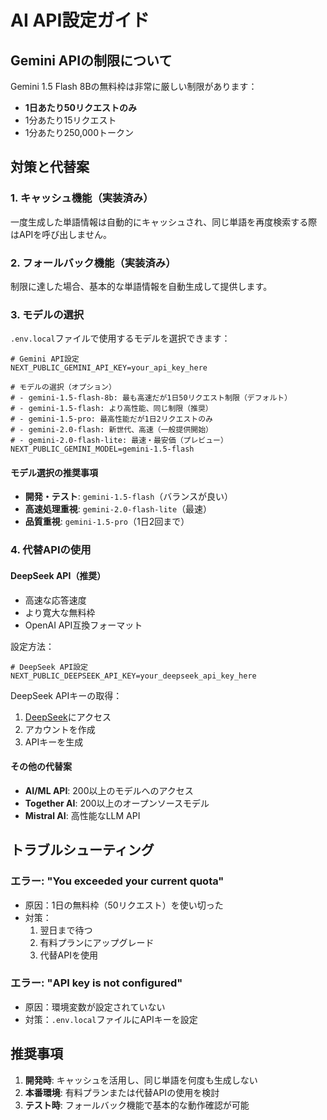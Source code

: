 # AI API設定ガイド

## Gemini APIの制限について

Gemini 1.5 Flash 8Bの無料枠は非常に厳しい制限があります：
- **1日あたり50リクエストのみ**
- 1分あたり15リクエスト
- 1分あたり250,000トークン

## 対策と代替案

### 1. キャッシュ機能（実装済み）
一度生成した単語情報は自動的にキャッシュされ、同じ単語を再度検索する際はAPIを呼び出しません。

### 2. フォールバック機能（実装済み）
制限に達した場合、基本的な単語情報を自動生成して提供します。

### 3. モデルの選択
`.env.local`ファイルで使用するモデルを選択できます：

```env
# Gemini API設定
NEXT_PUBLIC_GEMINI_API_KEY=your_api_key_here

# モデルの選択（オプション）
# - gemini-1.5-flash-8b: 最も高速だが1日50リクエスト制限（デフォルト）
# - gemini-1.5-flash: より高性能、同じ制限（推奨）
# - gemini-1.5-pro: 最高性能だが1日2リクエストのみ
# - gemini-2.0-flash: 新世代、高速（一般提供開始）
# - gemini-2.0-flash-lite: 最速・最安価（プレビュー）
NEXT_PUBLIC_GEMINI_MODEL=gemini-1.5-flash
```

#### モデル選択の推奨事項
- **開発・テスト**: `gemini-1.5-flash`（バランスが良い）
- **高速処理重視**: `gemini-2.0-flash-lite`（最速）
- **品質重視**: `gemini-1.5-pro`（1日2回まで）

### 4. 代替APIの使用

#### DeepSeek API（推奨）
- 高速な応答速度
- より寛大な無料枠
- OpenAI API互換フォーマット

設定方法：
```env
# DeepSeek API設定
NEXT_PUBLIC_DEEPSEEK_API_KEY=your_deepseek_api_key_here
```

DeepSeek APIキーの取得：
1. [DeepSeek](https://www.deepseek.com/)にアクセス
2. アカウントを作成
3. APIキーを生成

#### その他の代替案
- **AI/ML API**: 200以上のモデルへのアクセス
- **Together AI**: 200以上のオープンソースモデル
- **Mistral AI**: 高性能なLLM API

## トラブルシューティング

### エラー: "You exceeded your current quota"
- 原因：1日の無料枠（50リクエスト）を使い切った
- 対策：
  1. 翌日まで待つ
  2. 有料プランにアップグレード
  3. 代替APIを使用

### エラー: "API key is not configured"
- 原因：環境変数が設定されていない
- 対策：`.env.local`ファイルにAPIキーを設定

## 推奨事項

1. **開発時**: キャッシュを活用し、同じ単語を何度も生成しない
2. **本番環境**: 有料プランまたは代替APIの使用を検討
3. **テスト時**: フォールバック機能で基本的な動作確認が可能